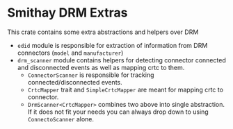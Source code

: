 # Smithay DRM Extras

This crate contains some extra abstractions and helpers over DRM

- `edid` module is responsible for extraction of information from DRM connectors (`model` and `manufacturer`)
- `drm_scanner` module contains helpers for detecting connector connected and disconnected events as well as mapping
  crtc to them.
    - `ConnectorScanner` is responsible for tracking connected/disconnected events.
    - `CrtcMapper` trait and `SimpleCrtcMapper` are meant for mapping crtc to connector.
    - `DrmScanner<CrtcMapper>` combines two above into single abstraction. If it does not fit your needs you can always
      drop down to using `ConnectoScanner` alone.